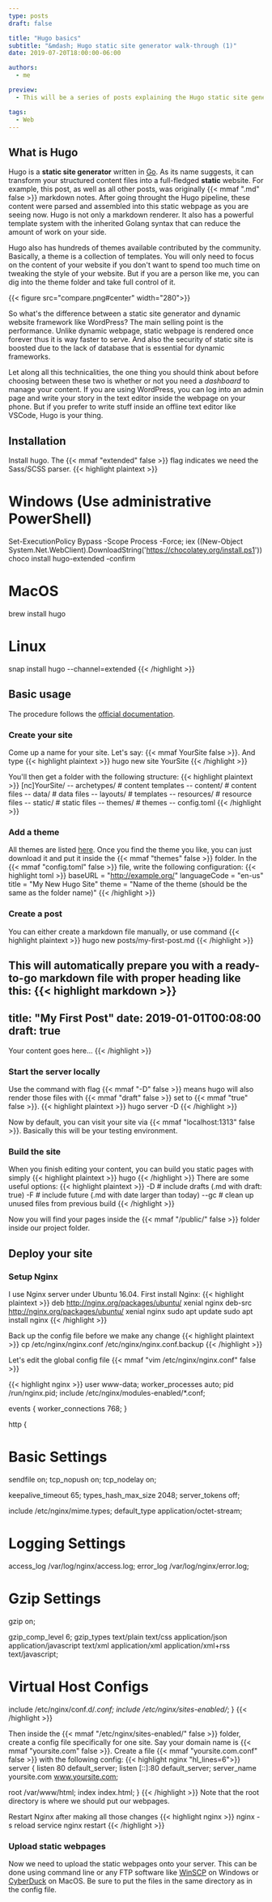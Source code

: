 ```yaml
---
type: posts
draft: false

title: "Hugo basics"
subtitle: "&mdash; Hugo static site generator walk-through (1)"
date: 2019-07-20T18:00:00-06:00

authors:
  - me

preview:
  - This will be a series of posts explaining the Hugo static site generator. The first post covers the installation and deployment.

tags:
  - Web
---
```


## What is Hugo
Hugo is a **static site generator** written in [Go](https://golang.org). As its name suggests, it can transform your structured content files into a full-fledged **static** website. 
For example, this post, as well as all other posts, was originally {{< mmaf ".md" false >}} markdown notes. After going throught the Hugo pipeline, these content were parsed and assembled into this static webpage as you are seeing now. Hugo is not only a markdown renderer. It also has a powerful template system with the inherited Golang syntax that can reduce the amount of work on your side.

Hugo also has hundreds of themes available contributed by the community. Basically, a theme is a collection of templates. You will only need to focus on the content of your website if you don't want to spend too much time on tweaking the style of your website. But if you are a person like me, you can dig into the theme folder and take full control of it.

{{< figure src="compare.png#center" width="280">}}

So what's the difference between a static site generator and dynamic website framework like WordPress? The main selling point is the performance. Unlike dynamic webpage, static webpage is rendered once forever thus it is way faster to serve. And also the security of static site is boosted due to the lack of database that is essential for dynamic frameworks.

Let along all this technicalities, the one thing you should think about before choosing between these two is whether or not you need a *dashboard* to manage your content. If you are using WordPress, you can log into an admin page and write your story in the text editor inside the webpage on your phone. But if you prefer to write stuff inside an offline text editor like VSCode, Hugo is your thing.


## Installation
Install hugo. The {{< mmaf "extended" false >}} flag indicates we need the Sass/SCSS parser.
{{< highlight plaintext >}}
# Windows (Use administrative PowerShell)
Set-ExecutionPolicy Bypass -Scope Process -Force; iex ((New-Object System.Net.WebClient).DownloadString('https://chocolatey.org/install.ps1'))
choco install hugo-extended -confirm

# MacOS
brew install hugo

# Linux
snap install hugo --channel=extended
{{< /highlight >}}


## Basic usage
The procedure follows the [official documentation](https://gohugo.io/getting-started/quick-start/).
### Create your site
Come up a name for your site. Let's say: {{< mmaf YourSite false >}}. And type
{{< highlight plaintext >}}
hugo new site YourSite
{{< /highlight >}}

You'll then get a folder with the following structure:
{{< highlight plaintext >}}
[nc]YourSite/
-- archetypes/        # content templates
-- content/           # content files
-- data/              # data files
-- layouts/           # templates
-- resources/         # resource files
-- static/            # static files
-- themes/            # themes
-- config.toml 
{{< /highlight >}}

### Add a theme
All themes are listed [here](https://themes.gohugo.io/). Once you find the theme you like, you can just download it and put it inside the {{< mmaf "themes" false >}} folder. In the {{< mmaf "config.toml" false >}} file, write the following configuration:
{{< highlight toml >}}
baseURL = "http://example.org/"
languageCode = "en-us"
title = "My New Hugo Site"
theme = "Name of the theme (should be the same as the folder name)"
{{< /highlight >}}


### Create a post
You can either create a markdown file manually, or use command
{{< highlight plaintext >}}
hugo new posts/my-first-post.md
{{< /highlight >}}

This will automatically prepare you with a ready-to-go markdown file with proper heading like this:
{{< highlight markdown >}}
---
title: "My First Post"
date: 2019-01-01T00:08:00
draft: true
---
Your content goes here...
{{< /highlight >}}

### Start the server locally
Use the command with flag {{< mmaf "-D" false >}} means hugo will also render those files with {{< mmaf "draft" false >}} set to {{< mmaf "true" false >}}.
{{< highlight plaintext >}}
hugo server -D
{{< /highlight >}}

Now by default, you can visit your site via {{< mmaf "localhost:1313" false >}}. Basically this will be your testing environment.

### Build the site
When you finish editing your content, you can build you static pages with simply
{{< highlight plaintext >}}
hugo
{{< /highlight >}}
There are some useful options:
{{< highlight plaintext >}}
-D      # include drafts (.md with draft: true)
-F      # include future (.md with date larger than today)
--gc    # clean up unused files from previous build
{{< /highlight >}}

Now you will find your pages inside the {{< mmaf "/public/" false >}} folder inside our project folder.

## Deploy your site
### Setup Nginx
I use Nginx server under Ubuntu 16.04. First install Nginx:
{{< highlight plaintext >}}
deb http://nginx.org/packages/ubuntu/ xenial nginx
deb-src http://nginx.org/packages/ubuntu/ xenial nginx
sudo apt update
sudo apt install nginx
{{< /highlight >}}

Back up the config file before we make any change
{{< highlight plaintext >}}
cp /etc/nginx/nginx.conf /etc/nginx/nginx.conf.backup
{{< /highlight >}}

Let's edit the global config file {{< mmaf "vim /etc/nginx/nginx.conf" false >}} 

{{< highlight nginx >}}
user www-data;
worker_processes auto;
pid /run/nginx.pid;
include /etc/nginx/modules-enabled/*.conf;

events {
  worker_connections 768;
}

http {
  # Basic Settings

  sendfile on;
  tcp_nopush on;
  tcp_nodelay on;

  keepalive_timeout 65;
  types_hash_max_size 2048;
  server_tokens off;

  include /etc/nginx/mime.types;
  default_type application/octet-stream;

  # Logging Settings

  access_log /var/log/nginx/access.log;
  error_log /var/log/nginx/error.log;

  # Gzip Settings

  gzip on;

  gzip_comp_level 6;
  gzip_types text/plain text/css application/json application/javascript text/xml application/xml application/xml+rss text/javascript;

  # Virtual Host Configs

  include /etc/nginx/conf.d/*.conf;
  include /etc/nginx/sites-enabled/*;
}
{{< /highlight >}}

Then inside the {{< mmaf "/etc/nginx/sites-enabled/" false >}} folder, create a config file specifically for one site.
Say your domain name is {{< mmaf "yoursite.com" false >}}. Create a file {{< mmaf "yoursite.com.conf" false >}} with the following config:
{{< highlight nginx "hl_lines=6">}}
server {
  listen 80 default_server;
  listen [::]:80 default_server;
  server_name yoursite.com www.yoursite.com;
  
  root /var/www/html;
  index index.html;
}
{{< /highlight >}}
Note that the root directory is where we should put our webpages.

Restart Nginx after making all those changes
{{< highlight nginx >}}
nginx -s reload
service nginx restart
{{< /highlight >}}

### Upload static webpages
Now we need to upload the static webpages onto your server. This can be done using command line or any FTP software like [WinSCP](https://winscp.net/) on Windows or [CyberDuck](https://cyberduck.io/) on MacOS. Be sure to put the files in the same directory as in the config file.
